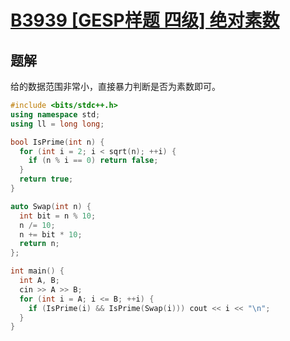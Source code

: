 # [B3939 [GESP样题 四级] 绝对素数](https://www.luogu.com.cn/problem/B3939)

## 题解
给的数据范围非常小，直接暴力判断是否为素数即可。

```cpp
#include <bits/stdc++.h>
using namespace std;
using ll = long long;

bool IsPrime(int n) {
  for (int i = 2; i < sqrt(n); ++i) {
    if (n % i == 0) return false;
  }
  return true;
}

auto Swap(int n) {
  int bit = n % 10;
  n /= 10;
  n += bit * 10;
  return n;
};

int main() {
  int A, B;
  cin >> A >> B;
  for (int i = A; i <= B; ++i) {
    if (IsPrime(i) && IsPrime(Swap(i))) cout << i << "\n";
  }
}
```

